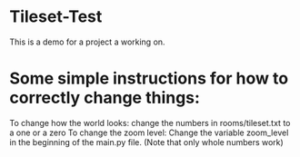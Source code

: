 # Tileset-Test

This is a demo for a project a working on.

# Some simple instructions for how to correctly change things:
To change how the world looks: change the numbers in rooms/tileset.txt to a one or a zero
To change the zoom level: Change the variable zoom_level in the beginning of the main.py file. (Note that only whole numbers work)
